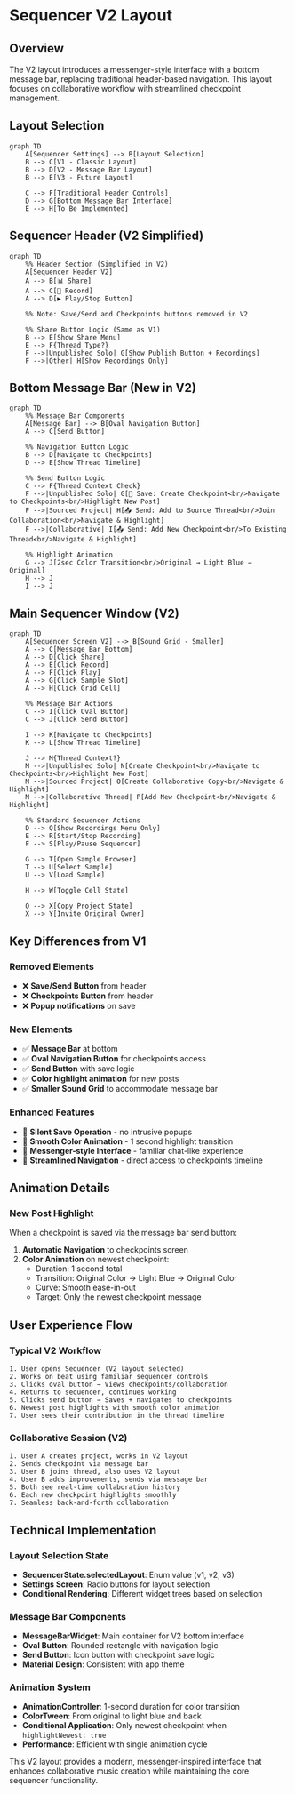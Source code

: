 # Sequencer V2 Layout

## Overview

The V2 layout introduces a messenger-style interface with a bottom message bar, replacing traditional header-based navigation. This layout focuses on collaborative workflow with streamlined checkpoint management.

## Layout Selection

```mermaid
graph TD
    A[Sequencer Settings] --> B[Layout Selection]
    B --> C[V1 - Classic Layout]
    B --> D[V2 - Message Bar Layout]
    B --> E[V3 - Future Layout]
    
    C --> F[Traditional Header Controls]
    D --> G[Bottom Message Bar Interface]
    E --> H[To Be Implemented]
```

## Sequencer Header (V2 Simplified)

```mermaid
graph TD
    %% Header Section (Simplified in V2)
    A[Sequencer Header V2]
    A --> B[📊 Share]
    A --> C[🔴 Record]
    A --> D[▶️ Play/Stop Button]
    
    %% Note: Save/Send and Checkpoints buttons removed in V2
    
    %% Share Button Logic (Same as V1)
    B --> E[Show Share Menu]
    E --> F{Thread Type?}
    F -->|Unpublished Solo| G[Show Publish Button + Recordings]
    F -->|Other| H[Show Recordings Only]
```

## Bottom Message Bar (New in V2)

```mermaid
graph TD
    %% Message Bar Components
    A[Message Bar] --> B[Oval Navigation Button]
    A --> C[Send Button]
    
    %% Navigation Button Logic
    B --> D[Navigate to Checkpoints]
    D --> E[Show Thread Timeline]
    
    %% Send Button Logic
    C --> F{Thread Context Check}
    F -->|Unpublished Solo| G[💾 Save: Create Checkpoint<br/>Navigate to Checkpoints<br/>Highlight New Post]
    F -->|Sourced Project| H[📤 Send: Add to Source Thread<br/>Join Collaboration<br/>Navigate & Highlight]
    F -->|Collaborative| I[📤 Send: Add New Checkpoint<br/>To Existing Thread<br/>Navigate & Highlight]
    
    %% Highlight Animation
    G --> J[2sec Color Transition<br/>Original → Light Blue → Original]
    H --> J
    I --> J
```

## Main Sequencer Window (V2)

```mermaid
graph TD
    A[Sequencer Screen V2] --> B[Sound Grid - Smaller]
    A --> C[Message Bar Bottom]
    A --> D[Click Share]
    A --> E[Click Record]
    A --> F[Click Play]
    A --> G[Click Sample Slot]
    A --> H[Click Grid Cell]
    
    %% Message Bar Actions
    C --> I[Click Oval Button]
    C --> J[Click Send Button]
    
    I --> K[Navigate to Checkpoints]
    K --> L[Show Thread Timeline]
    
    J --> M{Thread Context?}
    M -->|Unpublished Solo| N[Create Checkpoint<br/>Navigate to Checkpoints<br/>Highlight New Post]
    M -->|Sourced Project| O[Create Collaborative Copy<br/>Navigate & Highlight]
    M -->|Collaborative Thread| P[Add New Checkpoint<br/>Navigate & Highlight]
    
    %% Standard Sequencer Actions
    D --> Q[Show Recordings Menu Only]
    E --> R[Start/Stop Recording]
    F --> S[Play/Pause Sequencer]
    
    G --> T[Open Sample Browser]
    T --> U[Select Sample]
    U --> V[Load Sample]
    
    H --> W[Toggle Cell State]
    
    O --> X[Copy Project State]
    X --> Y[Invite Original Owner]
```

## Key Differences from V1

### Removed Elements
- ❌ **Save/Send Button** from header
- ❌ **Checkpoints Button** from header
- ❌ **Popup notifications** on save

### New Elements
- ✅ **Message Bar** at bottom
- ✅ **Oval Navigation Button** for checkpoints access
- ✅ **Send Button** with save logic
- ✅ **Color highlight animation** for new posts
- ✅ **Smaller Sound Grid** to accommodate message bar

### Enhanced Features
- 🎨 **Silent Save Operation** - no intrusive popups
- 🎨 **Smooth Color Animation** - 1 second highlight transition
- 🎨 **Messenger-style Interface** - familiar chat-like experience
- 🎨 **Streamlined Navigation** - direct access to checkpoints timeline

## Animation Details

### New Post Highlight
When a checkpoint is saved via the message bar send button:

1. **Automatic Navigation** to checkpoints screen
2. **Color Animation** on newest checkpoint:
   - Duration: 1 second total
   - Transition: Original Color → Light Blue → Original Color
   - Curve: Smooth ease-in-out
   - Target: Only the newest checkpoint message

## User Experience Flow

### Typical V2 Workflow
```
1. User opens Sequencer (V2 layout selected)
2. Works on beat using familiar sequencer controls
3. Clicks oval button → Views checkpoints/collaboration
4. Returns to sequencer, continues working
5. Clicks send button → Saves + navigates to checkpoints
6. Newest post highlights with smooth color animation
7. User sees their contribution in the thread timeline
```

### Collaborative Session (V2)
```
1. User A creates project, works in V2 layout
2. Sends checkpoint via message bar
3. User B joins thread, also uses V2 layout
4. User B adds improvements, sends via message bar
5. Both see real-time collaboration history
6. Each new checkpoint highlights smoothly
7. Seamless back-and-forth collaboration
```

## Technical Implementation

### Layout Selection State
- **SequencerState.selectedLayout**: Enum value (v1, v2, v3)
- **Settings Screen**: Radio buttons for layout selection
- **Conditional Rendering**: Different widget trees based on selection

### Message Bar Components
- **MessageBarWidget**: Main container for V2 bottom interface
- **Oval Button**: Rounded rectangle with navigation logic
- **Send Button**: Icon button with checkpoint save logic
- **Material Design**: Consistent with app theme

### Animation System
- **AnimationController**: 1-second duration for color transition
- **ColorTween**: From original to light blue and back
- **Conditional Application**: Only newest checkpoint when `highlightNewest: true`
- **Performance**: Efficient with single animation cycle

This V2 layout provides a modern, messenger-inspired interface that enhances collaborative music creation while maintaining the core sequencer functionality. 